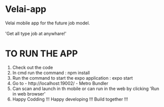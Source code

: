 # Velai-app
Velai mobile app for the future job model. <br><br>
'Get all type job at anywhare!'


# TO RUN THE APP
1. Check out the code
2. In cmd run the command : npm install
3. Run the command to start the expo application : expo start
4. Go to - http://localhost:19002/ - Metro Bundler
5. Can scan and launch in th mobile or can run in the web by clicking 'Run in web browser'
6. Happy Codding !!! Happy developing !!! Build together !!!
